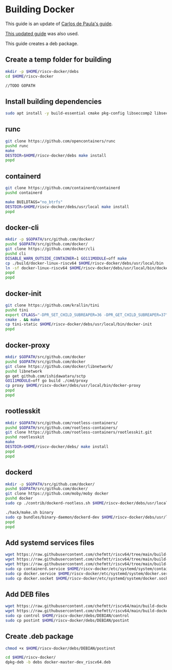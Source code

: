 # Building Docker

This guide is an update of [Carlos de Paula's guide](https://github.com/carlosedp/riscv-bringup/blob/master/build-docker-env.md).

[This updated guide](https://forum.rvspace.org/t/docker-engine-and-docker-cli-on-riscv64/267) was also used.

This guide creates a deb package.

## Create a temp folder for building

```bash
mkdir -p $HOME/riscv-docker/debs
cd $HOME/riscv-docker

//TODO GOPATH
```

## Install building dependencies

```bash
sudo apt install -y build-essential cmake pkg-config libseccomp2 libseccomp-dev libdevmapper-dev libbtrfs-dev
```

## runc

```bash
git clone https://github.com/opencontainers/runc
pushd runc
make
DESTDIR=$HOME/riscv-docker/debs make install
popd
```

## containerd

```bash
git clone https://github.com/containerd/containerd
pushd containerd

make BUILDTAGS="no_btrfs"
DESTDIR=$HOME/riscv-docker/debs/usr/local make install
popd
```

## docker-cli

```bash
mkdir -p $GOPATH/src/github.com/docker/
pushd $GOPATH/src/github.com/docker/
git clone https://github.com/docker/cli
pushd cli
DISABLE_WARN_OUTSIDE_CONTAINER=1 GO111MODULE=off make
cp ./build/docker-linux-riscv64 $HOME/riscv-docker/debs/usr/local/bin
ln -sf docker-linux-riscv64 $HOME/riscv-docker/debs/usr/local/bin/docker
popd
popd
```

## docker-init

```bash
git clone https://github.com/krallin/tini
pushd tini
export CFLAGS="-DPR_SET_CHILD_SUBREAPER=36 -DPR_GET_CHILD_SUBREAPER=37"
cmake . && make
cp tini-static $HOME/riscv-docker/debs/usr/local/bin/docker-init
popd
```

## docker-proxy

```bash
mkdir $GOPATH/src/github.com/docker
pushd $GOPATH/src/github.com/docker
git clone https://github.com/docker/libnetwork/
pushd libnetwork
go get github.com/ishidawataru/sctp
GO111MODULE=off go build ./cmd/proxy
cp proxy $HOME/riscv-docker/debs/usr/local/bin/docker-proxy
popd
popd
```

## rootlesskit

```bash
mkdir $GOPATH/src/github.com/rootless-containers/
pushd $GOPATH/src/github.com/rootless-containers/
git clone https://github.com/rootless-containers/rootlesskit.git
pushd rootlesskit
make
DESTDIR=$HOME/riscv-docker/debs/ make install
popd
popd
```

## dockerd

```bash
mkdir -p $GOPATH/src/github.com/docker/
pushd $GOPATH/src/github.com/docker/
git clone https://github.com/moby/moby docker
pushd docker
sudo cp ./contrib/dockerd-rootless.sh $HOME/riscv-docker/debs/usr/local/bin

./hack/make.sh binary
sudo cp bundles/binary-daemon/dockerd-dev $HOME/riscv-docker/debs/usr/local/bin/dockerd
popd
popd
```

## Add systemd services files

```bash
wget https://raw.githubusercontent.com/chefmtt/riscv64/tree/main/build-docker/services/containerd.service
wget https://raw.githubusercontent.com/chefmtt/riscv64/tree/main/build-docker/services/docker.service
wget https://raw.githubusercontent.com/chefmtt/riscv64/tree/main/build-docker/services/docker.socket
sudo cp containerd.service $HOME/riscv-docker/etc/systemd/system/containerd.service
sudo cp docker.service $HOME/riscv-docker/etc/systemd/system/docker.service
sudo cp docker.socket $HOME/riscv-docker/etc/systemd/system/docker.socket
```

## Add DEB files

```bash
wget https://raw.githubusercontent.com/chefmtt/riscv64/main/build-docker/DEBS/control
wget https://raw.githubusercontent.com/chefmtt/riscv64/main/build-docker/DEBS/postint
sudo cp control $HOME/riscv-docker/debs/DEBIAN/control
sudo cp postint $HOME/riscv-docker/debs/DEBIAN/postint
```

## Create .deb package

```bash
chmod +x $HOME/riscv-docker/debs/DEBIAN/postinst

cd $HOME/riscv-docker/
dpkg-deb -b debs docker-master-dev_riscv64.deb
```


